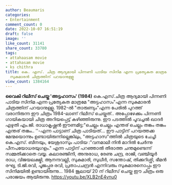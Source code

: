 ```yaml
---
author: Beaumaris
categories:
- Entertainment
comment_count: 0
date: 2022-10-07 16:51:19
draft: false
image: ''
like_count: 31141
share_count: 33780
tags:
- attahaasam movie
- attahasam movie
- ks chithra
title: കെ. എസ്. ചിത്ര ആദ്യമായി പിന്നണി പാടിയ സിനിമ എന്ന പ്രത്യേകത മാത്രമേ "അട്ടഹാസം"എന്ന
  സുകുമാരൻ ചിത്രത്തിന് പറയാനുള്ളൂ
view_count: 1384164
---
```


**വൈകി റിലീസ് ചെയ്ത 'അട്ടഹാസം' (1984)** കെ.എസ്.ചിത്ര ആദ്യമായി പിന്നണി പാടിയ സിനിമ എന്ന പ്രത്യേകത മാത്രമേ "അട്ടഹാസം"എന്ന സുകുമാരൻ ചിത്രത്തിന് പറയാനുള്ളൂ. 1982-ൽ "താരുണ്യം"എന്ന പേരിൽ പുറത്ത് വരാനിരുന്ന ഈ ചിത്രം 1984-ലാണ് റിലീസ് ചെയ്തത്.. അപ്പോഴേക്കും പിന്നണി ഗായികയായി ചിത്ര അറിയപ്പെട്ട് കഴിഞ്ഞിരുന്നു. ഈ പടത്തിൽ പൂവച്ചൽ ഖാദർ എഴുതി എം.ജി. രാധാകൃഷ്ണൻ ഈണമിട്ട:"ചെല്ലം ചെല്ലം എന്തര് ചെല്ലം തങ്കം തങ്കം എന്തര് തങ്കം.. ''-എന്ന പാട്ടാണ് ചിത്ര പാടിയത്... ഈ പാട്ടിന് പറയത്തക്ക മേന്മയൊന്നും ഉണ്ടായിരുന്നില്ലെങ്കിലും, "അട്ടഹാസ"ത്തിൽ ചിത്രയുടെ ചേച്ചി കെ.എസ്. ബീനയും, യേശുദാസും പാടിയ :"വനമാലീ നിന്‍ മാറില്‍ ചേര്‍ന്നു പീനപയോധരയുഗളം." എന്ന പാട്ടിന് പറഞ്ഞാൽ തീരാത്ത ചന്തമുണ്ടെന്ന് സമ്മതിക്കാതെ വയ്യ. കലാരഞ്ജിനി, അനുരാധ, രേണു ചന്ദ്ര, രാജി, വഞ്ചിയൂർ രാധ, വിജയലക്ഷ്മി, ആനന്ദവല്ലി, സുകുമാരി, സുധീർ, സന്തോഷ്‌, തിക്കുറിശ്ശി, ഭീമൻ രഘു, ടി.ജി.രവി, പൂജപ്പുര രവി, പ്രതാപചന്ദ്രൻ എന്നിവരും സുകുമാരനൊപ്പം ഈ സിനിമയിൽ ഉണ്ടായിരുന്നു... 1984 ജൂലായ് 20 ന് റിലീസ് ചെയ്ത ഈ ചിത്രം ഒരു പരാജയം ആയിരുന്നു. https://youtu.be/XLB2nE4vnu0